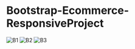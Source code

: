 # Bootstrap-Ecommerce-ResponsiveProject
![B1](https://user-images.githubusercontent.com/78270717/230233033-56330d0d-b85a-4a1e-aca3-66b8eb12d91e.jpeg)
![B2](https://user-images.githubusercontent.com/78270717/230233039-4f213e89-6885-4549-b6a0-a9368e2405e1.jpeg)
![B3](https://user-images.githubusercontent.com/78270717/230233645-c874ecde-a926-4da7-a6e7-a4df9695038a.jpeg)


